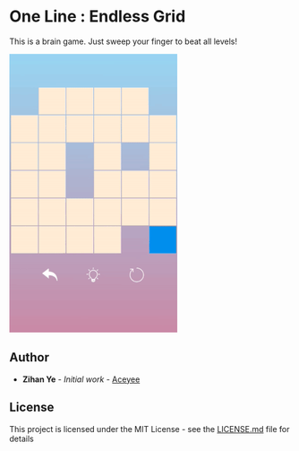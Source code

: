 # One Line : Endless Grid

This is a brain game. Just sweep your finger to beat all levels!

![Alt Text](https://github.com/Aceyee/Grid/blob/master/app/src/main/psd/demo2.gif)

## Author

* **Zihan Ye** - *Initial work* - [Aceyee](https://github.com/Aceyee)

## License

This project is licensed under the MIT License - see the [LICENSE.md](LICENSE.md) file for details
